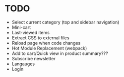 
# TODO
* Select current category (top and sidebar navigation)
* Mini-cart
* Last-viewed items
* Extract CSS to external files
* Reload page when code changes
* Hot Module Replacement (webpack)
* Add to cart/Quick view in product summary???
* Subscribe newsletter
* Langauges
* Login
